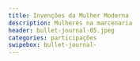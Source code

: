 ```yaml
---
title: Invenções da Mulher Moderna
description: Mulheres na marcenaria
header: bullet-journal-05.jpeg 
categories: participações
swipebox: bullet-journal-
---
```

